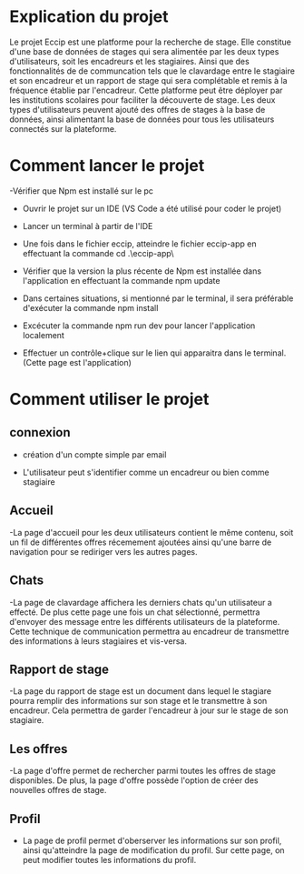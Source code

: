 # Explication du projet
Le projet Eccip est une platforme pour la recherche de stage. Elle constitue d'une base de données de stages qui sera alimentée par les deux types d'utilisateurs, soit les encadreurs et les stagiaires. Ainsi que des fonctionnalités de de communcation tels que le clavardage entre le stagiaire et son encadreur et un rapport de stage qui sera complétable et remis à la fréquence établie par l'encadreur. Cette platforme peut être déployer par les institutions scolaires pour faciliter la découverte de stage. Les deux types d'utilisateurs peuvent ajouté des offres de stages à la base de données, ainsi alimentant la base de données pour tous les utilisateurs connectés sur la plateforme. 








# Comment lancer le projet
-Vérifier que Npm est installé sur le pc
- Ouvrir le projet sur un IDE (VS Code a été utilisé pour coder le projet)

- Lancer un terminal à partir de l'IDE

- Une fois dans le fichier eccip, atteindre le fichier eccip-app en effectuant la commande cd .\eccip-app\

- Vérifier que la version la plus récente de Npm est installée dans l'application en effectuant la commande npm update

- Dans certaines situations, si mentionné par le terminal, il sera préférable d'exécuter la commande npm install

- Excécuter la commande npm run dev pour lancer l'application localement

- Effectuer un contrôle+clique sur le lien qui apparaitra dans le terminal. (Cette page est l'application)

# Comment utiliser le projet

## connexion

- création d'un compte simple par email

- L'utilisateur peut s'identifier comme un encadreur ou bien comme stagiaire

## Accueil
-La page d'accueil pour les deux utilisateurs contient le même contenu, soit un fil de différentes offres récemement ajoutées ainsi qu'une barre de navigation pour se rediriger vers les autres pages.


## Chats
-La page de clavardage affichera les derniers chats qu'un utilisateur a effecté. De plus cette page une fois un chat sélectionné, permettra d'envoyer des message entre les différents utilisateurs de la plateforme.
Cette technique de communication permettra au encadreur de transmettre des informations à leurs stagiaires et vis-versa.


## Rapport de stage
-La page du rapport de stage est un document dans lequel le stagiare pourra remplir des informations sur son stage et le transmettre à son encadreur. Cela permettra de garder l'encadreur à jour sur le stage de son stagiaire.

## Les offres 
-La page d'offre permet de rechercher parmi toutes les offres de stage disponibles. De plus, la page d'offre possède l'option de créer des nouvelles offres de stage.

## Profil
- La page de profil permet d'oberserver les informations sur son profil, ainsi qu'atteindre la page de modification du profil. Sur cette page, on peut modifier toutes les informations du profil.




